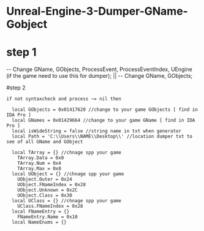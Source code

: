 # Unreal-Engine-3-Dumper-GName-Gobject

# step 1

-- Change GName, GObjects, ProcessEvent, ProcessEventIndex, UEngine (if the game need to use this for dumper);
|| -- Change GName, GObjects;

#step 2

```
if not syntaxcheck and process ~= nil then

  local GObjects = 0x01417620 //change to your game GObjects [ find in IDA Pro ]
  local GNames = 0x01429664 //change to your game GName [ find in IDA Pro ]
  local isWideString = false //string name in txt when generator
  local Path = 'C:\\Users\\NAME\\Desktop\\' //location dumper txt to see of all GName and GObject

  local TArray = {} //chnage spp your game
    TArray.Data = 0x0
    TArray.Num = 0x4
    TArray.Max = 0x8
  local UObject = {} //chnage spp your game
    UObject.Outer = 0x24
    UObject.FNameIndex = 0x28
    UObject.Unknown = 0x2C
    UObject.Class = 0x30
  local UClass = {} //chnage spp your game
    UClass.FNameIndex = 0x28
  local FNameEntry = {}
    FNameEntry.Name = 0x10
  local NameEnums = {} 
```
